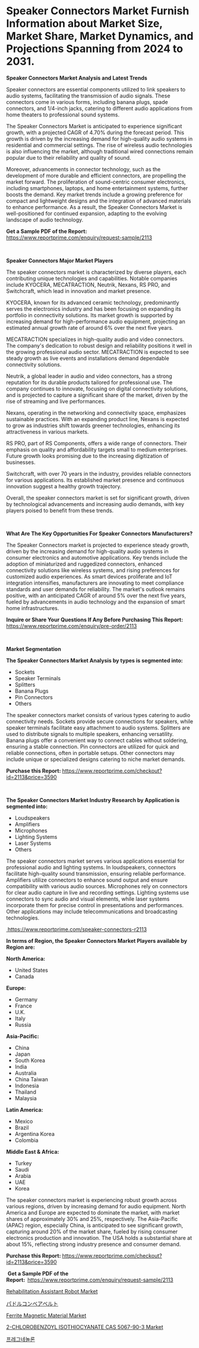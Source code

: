 <p><h1>Speaker Connectors Market Furnish Information about Market Size, Market Share, Market Dynamics, and Projections Spanning from 2024 to 2031.</h1></p><p><strong>Speaker Connectors Market Analysis and Latest Trends</strong></p>
<p><p>Speaker connectors are essential components utilized to link speakers to audio systems, facilitating the transmission of audio signals. These connectors come in various forms, including banana plugs, spade connectors, and 1/4-inch jacks, catering to different audio applications from home theaters to professional sound systems. </p><p>The Speaker Connectors Market is anticipated to experience significant growth, with a projected CAGR of 4.70% during the forecast period. This growth is driven by the increasing demand for high-quality audio systems in residential and commercial settings. The rise of wireless audio technologies is also influencing the market, although traditional wired connections remain popular due to their reliability and quality of sound.</p><p>Moreover, advancements in connector technology, such as the development of more durable and efficient connectors, are propelling the market forward. The proliferation of sound-centric consumer electronics, including smartphones, laptops, and home entertainment systems, further boosts the demand. Key market trends include a growing preference for compact and lightweight designs and the integration of advanced materials to enhance performance. As a result, the Speaker Connectors Market is well-positioned for continued expansion, adapting to the evolving landscape of audio technology.</p></p>
<p><strong>Get a Sample PDF of the Report:&nbsp;</strong> <a href="https://www.reportprime.com/enquiry/request-sample/2113">https://www.reportprime.com/enquiry/request-sample/2113</a></p>
<p>&nbsp;</p>
<p><strong>Speaker Connectors Major Market Players</strong></p>
<p><p>The speaker connectors market is characterized by diverse players, each contributing unique technologies and capabilities. Notable companies include KYOCERA, MECATRACTION, Neutrik, Nexans, RS PRO, and Switchcraft, which lead in innovation and market presence.</p><p>KYOCERA, known for its advanced ceramic technology, predominantly serves the electronics industry and has been focusing on expanding its portfolio in connectivity solutions. Its market growth is supported by increasing demand for high-performance audio equipment, projecting an estimated annual growth rate of around 6% over the next five years.</p><p>MECATRACTION specializes in high-quality audio and video connectors. The company's dedication to robust design and reliability positions it well in the growing professional audio sector. MECATRACTION is expected to see steady growth as live events and installations demand dependable connectivity solutions.</p><p>Neutrik, a global leader in audio and video connectors, has a strong reputation for its durable products tailored for professional use. The company continues to innovate, focusing on digital connectivity solutions, and is projected to capture a significant share of the market, driven by the rise of streaming and live performances.</p><p>Nexans, operating in the networking and connectivity space, emphasizes sustainable practices. With an expanding product line, Nexans is expected to grow as industries shift towards greener technologies, enhancing its attractiveness in various markets.</p><p>RS PRO, part of RS Components, offers a wide range of connectors. Their emphasis on quality and affordability targets small to medium enterprises. Future growth looks promising due to the increasing digitization of businesses.</p><p>Switchcraft, with over 70 years in the industry, provides reliable connectors for various applications. Its established market presence and continuous innovation suggest a healthy growth trajectory.</p><p>Overall, the speaker connectors market is set for significant growth, driven by technological advancements and increasing audio demands, with key players poised to benefit from these trends.</p></p>
<p>&nbsp;</p>
<p><strong>What Are The Key Opportunities For Speaker Connectors Manufacturers?</strong></p>
<p><p>The Speaker Connectors market is projected to experience steady growth, driven by the increasing demand for high-quality audio systems in consumer electronics and automotive applications. Key trends include the adoption of miniaturized and ruggedized connectors, enhanced connectivity solutions like wireless systems, and rising preferences for customized audio experiences. As smart devices proliferate and IoT integration intensifies, manufacturers are innovating to meet compliance standards and user demands for reliability. The market's outlook remains positive, with an anticipated CAGR of around 5% over the next five years, fueled by advancements in audio technology and the expansion of smart home infrastructures.</p></p>
<p><strong>Inquire or Share Your Questions If Any Before Purchasing This Report:</strong> <a href="https://www.reportprime.com/enquiry/pre-order/2113">https://www.reportprime.com/enquiry/pre-order/2113</a></p>
<p>&nbsp;</p>
<p><strong>Market Segmentation</strong></p>
<p><strong>The Speaker Connectors Market Analysis by types is segmented into:</strong></p>
<p><ul><li>Sockets</li><li>Speaker Terminals</li><li>Splitters</li><li>Banana Plugs</li><li>Pin Connectors</li><li>Others</li></ul></p>
<p><p>The speaker connectors market consists of various types catering to audio connectivity needs. Sockets provide secure connections for speakers, while speaker terminals facilitate easy attachment to audio systems. Splitters are used to distribute signals to multiple speakers, enhancing versatility. Banana plugs offer a convenient way to connect cables without soldering, ensuring a stable connection. Pin connectors are utilized for quick and reliable connections, often in portable setups. Other connectors may include unique or specialized designs catering to niche market demands.</p></p>
<p><strong>Purchase this Report:&nbsp;</strong><a href="https://www.reportprime.com/checkout?id=2113&price=3590">https://www.reportprime.com/checkout?id=2113&price=3590</a></p>
<p>&nbsp;</p>
<p><strong>The Speaker Connectors Market Industry Research by Application is segmented into:</strong></p>
<p><ul><li>Loudspeakers</li><li>Amplifiers</li><li>Microphones</li><li>Lighting Systems</li><li>Laser Systems</li><li>Others</li></ul></p>
<p><p>The speaker connectors market serves various applications essential for professional audio and lighting systems. In loudspeakers, connectors facilitate high-quality sound transmission, ensuring reliable performance. Amplifiers utilize connectors to enhance sound output and ensure compatibility with various audio sources. Microphones rely on connectors for clear audio capture in live and recording settings. Lighting systems use connectors to sync audio and visual elements, while laser systems incorporate them for precise control in presentations and performances. Other applications may include telecommunications and broadcasting technologies.</p></p>
<p><a href="https://www.reportprime.com/speaker-connectors-r2113">&nbsp;https://www.reportprime.com/speaker-connectors-r2113</a></p>
<p><strong>In terms of Region, the Speaker Connectors Market Players available by Region are:</strong></p>
<p>
    <p> <strong> North America: </strong>
        <ul>
            <li>United States</li>
            <li>Canada</li>
        </ul>
        </p> 
    <p> <strong> Europe: </strong>
        <ul>
            <li>Germany</li>
            <li>France</li>
            <li>U.K.</li>
            <li>Italy</li>
            <li>Russia</li>
        </ul>
        </p> 
    <p> <strong> Asia-Pacific: </strong>
        <ul>
            <li>China</li>
            <li>Japan</li>
            <li>South Korea</li>
            <li>India</li>
            <li>Australia</li>
            <li>China Taiwan</li>
            <li>Indonesia</li>
            <li>Thailand</li>
            <li>Malaysia</li>
        </ul>
        </p> 
    <p> <strong> Latin America: </strong>
        <ul>
            <li>Mexico</li>
            <li>Brazil</li>
            <li>Argentina Korea</li>
            <li>Colombia</li>
        </ul>
        </p> 
    <p> <strong> Middle East & Africa: </strong>
        <ul>
            <li>Turkey</li>
            <li>Saudi</li>
            <li>Arabia</li>
            <li>UAE</li>
            <li>Korea</li>
        </ul>
    </p>
    </p>
<p><p>The speaker connectors market is experiencing robust growth across various regions, driven by increasing demand for audio equipment. North America and Europe are expected to dominate the market, with market shares of approximately 30% and 25%, respectively. The Asia-Pacific (APAC) region, especially China, is anticipated to see significant growth, capturing around 20% of the market share, fueled by rising consumer electronics production and innovation. The USA holds a substantial share at about 15%, reflecting strong industry presence and consumer demand.</p></p>
<p><strong>Purchase this Report: </strong><a href="https://www.reportprime.com/checkout?id=2113&price=3590">https://www.reportprime.com/checkout?id=2113&price=3590</a></p>
<p>&nbsp;<strong>Get a Sample PDF of the Report:&nbsp;&nbsp;</strong><a href="https://www.reportprime.com/enquiry/request-sample/2113">https://www.reportprime.com/enquiry/request-sample/2113</a></p>
<p><strong></strong></p>
<p><p><a href="https://medium.com/@dannellbugess3/global-rehabilitation-assistant-robot-market-trends-forecasts-and-market-strategic-analysis-9c37bd5b8264">Rehabilitation Assistant Robot Market</a></p><p><a href="https://medium.com/@reyeshowell655/%E3%83%91%E3%83%89%E3%83%AB%E3%82%B3%E3%83%B3%E3%83%99%E3%83%A4%E3%83%99%E3%83%AB%E3%83%88%E5%B8%82%E5%A0%B4%E3%82%B7%E3%82%A7%E3%82%A2%E3%81%A8%E5%B8%82%E5%A0%B4%E5%88%86%E6%9E%90-%E6%88%90%E9%95%B7%E3%83%88%E3%83%AC%E3%83%B3%E3%83%89%E3%81%A8-2024%E5%B9%B4%E3%81%8B%E3%82%892031%E5%B9%B4%E3%81%BE%E3%81%A7%E3%81%AE-%E4%BA%88%E6%B8%AC-d35eadcb5727">パドルコンベアベルト</a></p><p><a href="https://www.linkedin.com/pulse/global-ferrite-magnetic-material-market-size-expected-experience-v6vcc?trackingId=4nNOTgQJQFS6c7tHp%2BTjEw%3D%3D">Ferrite Magnetic Material Market</a></p><p><a href="https://issuu.com/reportprime-2/docs/2-chlorobenzoyl-isothiocyanate-cas-_04f2fdb171780e">2-CHLOROBENZOYL ISOTHIOCYANATE CAS 5067-90-3 Market</a></p><p><a href="https://medium.com/@wallacbahrtyinger567686/%EA%B8%80%EB%A1%9C%EB%B2%8C-%ED%94%84%EB%A0%88%EA%B7%B8%EB%84%A8%EB%A1%A4%EB%A1%A0-%EC%8B%9C%EC%9E%A5-%EB%B2%94%EC%9C%84%EC%97%90-%EB%8C%80%ED%95%9C-%EC%8B%AC%EC%B8%B5-%EB%B6%84%EC%84%9D-%EB%B0%8F-2024%EB%85%84%EB%B6%80%ED%84%B0-2031%EB%85%84%EA%B9%8C%EC%A7%80-%EC%98%88%EC%83%81%EB%90%98%EB%8A%94-9-%EC%9D%98-%EB%B9%A0%EB%A5%B8-%EC%84%B1%EC%9E%A5%EB%A5%A0-cagr-c0858eaf8014">프레그네놀론</a></p></p>